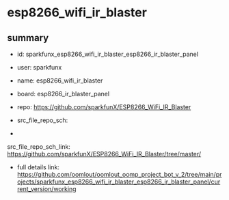 # esp8266_wifi_ir_blaster
 
## summary 
* id: sparkfunx_esp8266_wifi_ir_blaster_esp8266_ir_blaster_panel
* user: sparkfunx
* name: esp8266_wifi_ir_blaster
* board: esp8266_ir_blaster_panel
* repo: https://github.com/sparkfunX/ESP8266_WiFi_IR_Blaster



* src_file_repo_sch: 
*
 src_file_repo_sch_link: https://github.com/sparkfunX/ESP8266_WiFi_IR_Blaster/tree/master/
* full details link: https://github.com/oomlout/oomlout_oomp_project_bot_v_2/tree/main/projects/sparkfunx_esp8266_wifi_ir_blaster_esp8266_ir_blaster_panel/current_version/working  






